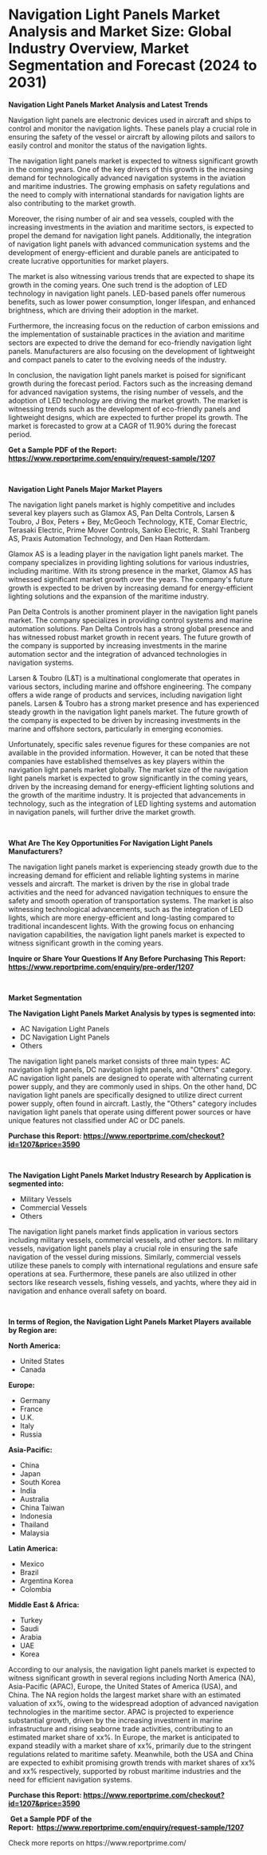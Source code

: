 <p><h1>Navigation Light Panels Market Analysis and Market Size: Global Industry Overview, Market Segmentation and Forecast (2024 to 2031)</h1></p><p><strong>Navigation Light Panels Market Analysis and Latest Trends</strong></p>
<p><p>Navigation light panels are electronic devices used in aircraft and ships to control and monitor the navigation lights. These panels play a crucial role in ensuring the safety of the vessel or aircraft by allowing pilots and sailors to easily control and monitor the status of the navigation lights.</p><p>The navigation light panels market is expected to witness significant growth in the coming years. One of the key drivers of this growth is the increasing demand for technologically advanced navigation systems in the aviation and maritime industries. The growing emphasis on safety regulations and the need to comply with international standards for navigation lights are also contributing to the market growth.</p><p>Moreover, the rising number of air and sea vessels, coupled with the increasing investments in the aviation and maritime sectors, is expected to propel the demand for navigation light panels. Additionally, the integration of navigation light panels with advanced communication systems and the development of energy-efficient and durable panels are anticipated to create lucrative opportunities for market players.</p><p>The market is also witnessing various trends that are expected to shape its growth in the coming years. One such trend is the adoption of LED technology in navigation light panels. LED-based panels offer numerous benefits, such as lower power consumption, longer lifespan, and enhanced brightness, which are driving their adoption in the market.</p><p>Furthermore, the increasing focus on the reduction of carbon emissions and the implementation of sustainable practices in the aviation and maritime sectors are expected to drive the demand for eco-friendly navigation light panels. Manufacturers are also focusing on the development of lightweight and compact panels to cater to the evolving needs of the industry.</p><p>In conclusion, the navigation light panels market is poised for significant growth during the forecast period. Factors such as the increasing demand for advanced navigation systems, the rising number of vessels, and the adoption of LED technology are driving the market growth. The market is witnessing trends such as the development of eco-friendly panels and lightweight designs, which are expected to further propel its growth. The market is forecasted to grow at a CAGR of 11.90% during the forecast period.</p></p>
<p><strong>Get a Sample PDF of the Report:&nbsp; <a href="https://www.reportprime.com/enquiry/request-sample/1207">https://www.reportprime.com/enquiry/request-sample/1207</a></strong></p>
<p>&nbsp;</p>
<p><strong>Navigation Light Panels Major Market Players</strong></p>
<p><p>The navigation light panels market is highly competitive and includes several key players such as Glamox AS, Pan Delta Controls, Larsen & Toubro, J Box, Peters + Bey, McGeoch Technology, KTE, Comar Electric, Terasaki Electric, Prime Mover Controls, Sanko Electric, R. Stahl Tranberg AS, Praxis Automation Technology, and Den Haan Rotterdam.</p><p>Glamox AS is a leading player in the navigation light panels market. The company specializes in providing lighting solutions for various industries, including maritime. With its strong presence in the market, Glamox AS has witnessed significant market growth over the years. The company's future growth is expected to be driven by increasing demand for energy-efficient lighting solutions and the expansion of the maritime industry.</p><p>Pan Delta Controls is another prominent player in the navigation light panels market. The company specializes in providing control systems and marine automation solutions. Pan Delta Controls has a strong global presence and has witnessed robust market growth in recent years. The future growth of the company is supported by increasing investments in the marine automation sector and the integration of advanced technologies in navigation systems.</p><p>Larsen & Toubro (L&T) is a multinational conglomerate that operates in various sectors, including marine and offshore engineering. The company offers a wide range of products and services, including navigation light panels. Larsen & Toubro has a strong market presence and has experienced steady growth in the navigation light panels market. The future growth of the company is expected to be driven by increasing investments in the marine and offshore sectors, particularly in emerging economies.</p><p>Unfortunately, specific sales revenue figures for these companies are not available in the provided information. However, it can be noted that these companies have established themselves as key players within the navigation light panels market globally. The market size of the navigation light panels market is expected to grow significantly in the coming years, driven by the increasing demand for energy-efficient lighting solutions and the growth of the maritime industry. It is projected that advancements in technology, such as the integration of LED lighting systems and automation in navigation panels, will further drive the market growth.</p></p>
<p>&nbsp;</p>
<p><strong>What Are The Key Opportunities For Navigation Light Panels Manufacturers?</strong></p>
<p><p>The navigation light panels market is experiencing steady growth due to the increasing demand for efficient and reliable lighting systems in marine vessels and aircraft. The market is driven by the rise in global trade activities and the need for advanced navigation techniques to ensure the safety and smooth operation of transportation systems. The market is also witnessing technological advancements, such as the integration of LED lights, which are more energy-efficient and long-lasting compared to traditional incandescent lights. With the growing focus on enhancing navigation capabilities, the navigation light panels market is expected to witness significant growth in the coming years.</p></p>
<p><strong>Inquire or Share Your Questions If Any Before Purchasing This Report: <a href="https://www.reportprime.com/enquiry/pre-order/1207">https://www.reportprime.com/enquiry/pre-order/1207</a></strong></p>
<p>&nbsp;</p>
<p><strong>Market Segmentation</strong></p>
<p><strong>The Navigation Light Panels Market Analysis by types is segmented into:</strong></p>
<p><ul><li>AC Navigation Light Panels</li><li>DC Navigation Light Panels</li><li>Others</li></ul></p>
<p><p>The navigation light panels market consists of three main types: AC navigation light panels, DC navigation light panels, and "Others" category. AC navigation light panels are designed to operate with alternating current power supply, and they are commonly used in ships. On the other hand, DC navigation light panels are specifically designed to utilize direct current power supply, often found in aircraft. Lastly, the "Others" category includes navigation light panels that operate using different power sources or have unique features not classified under AC or DC panels.</p></p>
<p><strong>Purchase this Report:&nbsp;<a href="https://www.reportprime.com/checkout?id=1207&price=3590">https://www.reportprime.com/checkout?id=1207&price=3590</a></strong></p>
<p>&nbsp;</p>
<p><strong>The Navigation Light Panels Market Industry Research by Application is segmented into:</strong></p>
<p><ul><li>Military Vessels</li><li>Commercial Vessels</li><li>Others</li></ul></p>
<p><p>The navigation light panels market finds application in various sectors including military vessels, commercial vessels, and other sectors. In military vessels, navigation light panels play a crucial role in ensuring the safe navigation of the vessel during missions. Similarly, commercial vessels utilize these panels to comply with international regulations and ensure safe operations at sea. Furthermore, these panels are also utilized in other sectors like research vessels, fishing vessels, and yachts, where they aid in navigation and enhance overall safety on board.</p></p>
<p>&nbsp;</p>
<p><strong>In terms of Region, the Navigation Light Panels Market Players available by Region are:</strong></p>
<p>
    <p> <strong> North America: </strong>
        <ul>
            <li>United States</li>
            <li>Canada</li>
        </ul>
        </p> 
    <p> <strong> Europe: </strong>
        <ul>
            <li>Germany</li>
            <li>France</li>
            <li>U.K.</li>
            <li>Italy</li>
            <li>Russia</li>
        </ul>
        </p> 
    <p> <strong> Asia-Pacific: </strong>
        <ul>
            <li>China</li>
            <li>Japan</li>
            <li>South Korea</li>
            <li>India</li>
            <li>Australia</li>
            <li>China Taiwan</li>
            <li>Indonesia</li>
            <li>Thailand</li>
            <li>Malaysia</li>
        </ul>
        </p> 
    <p> <strong> Latin America: </strong>
        <ul>
            <li>Mexico</li>
            <li>Brazil</li>
            <li>Argentina Korea</li>
            <li>Colombia</li>
        </ul>
        </p> 
    <p> <strong> Middle East & Africa: </strong>
        <ul>
            <li>Turkey</li>
            <li>Saudi</li>
            <li>Arabia</li>
            <li>UAE</li>
            <li>Korea</li>
        </ul>
    </p>
    </p>
<p><p>According to our analysis, the navigation light panels market is expected to witness significant growth in several regions including North America (NA), Asia-Pacific (APAC), Europe, the United States of America (USA), and China. The NA region holds the largest market share with an estimated valuation of xx%, owing to the widespread adoption of advanced navigation technologies in the maritime sector. APAC is projected to experience substantial growth, driven by the increasing investment in marine infrastructure and rising seaborne trade activities, contributing to an estimated market share of xx%. In Europe, the market is anticipated to expand steadily with a market share of xx%, primarily due to the stringent regulations related to maritime safety. Meanwhile, both the USA and China are expected to exhibit promising growth trends with market shares of xx% and xx% respectively, supported by robust maritime industries and the need for efficient navigation systems.</p></p>
<p><strong>Purchase this Report: <a href="https://www.reportprime.com/checkout?id=1207&price=3590">https://www.reportprime.com/checkout?id=1207&price=3590</a></strong></p>
<p>&nbsp;<strong>Get a Sample PDF of the Report:&nbsp;&nbsp;<a href="https://www.reportprime.com/enquiry/request-sample/1207">https://www.reportprime.com/enquiry/request-sample/1207</a></strong></p>
<p><strong></strong></p>
<p>Check more reports on https://www.reportprime.com/</p>